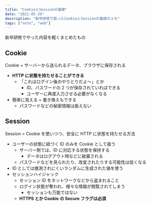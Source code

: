 ```yaml
---
title: "CookieとSessionの基礎"
date: "2021-05-29"
description: "新卒研修で扱ったCookieとSessionの基礎のメモ"
tags: ["note", "web"]
---
```


新卒研修でやった内容を軽くまとめたもの

## Cookie

Cookie = サーバーから送られるデータ、ブラウザに保存される

- **HTTP に状態を持たせることができる**
  - 「これはログイン後のやりとりだよ〜」とか
    - ID、パスワードの 2 つが保存されていればできる
    - ユーザーに再度入力させる必要がなくなる
- 簡単に見える + 書き換えもできる
  - パスワードなどの秘密情報は扱えない

## Session

Session = Cookie を使いつつ、安全に HTTP に状態を持たせる方法

- ユーザーの状態に紐づく ID のみを Cookie として扱う
  - サーバー側では、ID に対応する状態を保持する
    - データはログアウト時などに破棄される
  - パスワードなどを見られたり、改変されたりする可能性は低くなる
- ID としては推測されにくいランダムに生成された値を使う
- セッションハイジャック
  - セッション ID をネットワークなどから盗まれること
  - ログイン状態が奪われ、様々な情報が閲覧されてしまう
    - セッションも万能ではない
  - **HTTPS とか Cookie の Secure フラグは必須**
